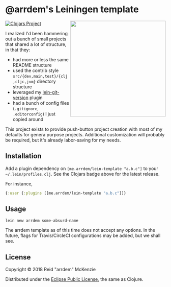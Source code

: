 # @arrdem's Leiningen template

<img align="right" src="https://github.com/arrdem/lein-template/raw/master/etc/lein-template.jpg" width=300/>

[![Clojars Project](https://img.shields.io/clojars/v/me.arrdem/lein-template.svg)](https://clojars.org/me.arrdem/lein-template)

I realized I'd been hammering out a bunch of small projects that shared a lot of structure, in that
they:

- had more or less the same README structure
- used the contrib style `src/{dev,main,test}/{clj,cljc,jvm}` directory structure
- leveraged my [lein-git-version](https://github.com/arrdem/lein-git-version) plugin
- had a bunch of config files (`.gitignore`, `.editorconfig`) I just copied around

This project exists to provide push-button project creation with most of my defaults for genera
purpose projects. Additional customization will probably be required, but it's already labor-saving
for my needs.

## Installation

Add a plugin dependency on `[me.arrdem/lein-template "a.b.c"]` to your `~/.lein/profiles.clj`. See
the Clojars badge above for the latest release.

For instance,

``` clojure
{:user {:plugins [[me.arrdem/lein-template "a.b.c"]]}
```

## Usage

    lein new arrdem some-absurd-name

The arrdem template as of this time does not accept any options. In the future, flags for
Travis/CircleCI configurations may be added, but we shall see.

## License

Copyright © 2018 Reid "arrdem" McKenzie

Distributed under the [Eclipse Public License](./LICENSE), the same as Clojure.
